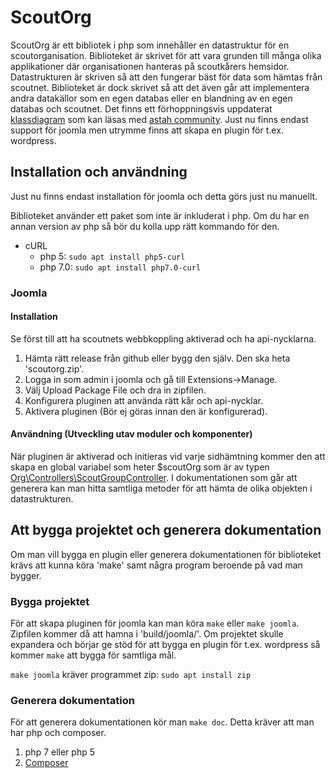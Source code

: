 # ScoutOrg
ScoutOrg är ett bibliotek i php som innehåller en datastruktur för en scoutorganisation. Biblioteket är skrivet för att vara grunden till många olika applikationer där organisationen hanteras på scoutkårers hemsidor. Datastrukturen är skriven så att den fungerar bäst för data som hämtas från scoutnet. Biblioteket är dock skrivet så att det även går att implementera andra datakällor som en egen databas eller en blandning av en egen databas och scoutnet.
Det finns ett förhoppningsvis uppdaterat [klassdiagram](https://github.com/scouternasetjanster/ScoutOrg/blob/master/docs/classDiag.asta) som kan läsas med [astah community](http://astah.net/editions/community).
Just nu finns endast support för joomla men utrymme finns att skapa en plugin för t.ex. wordpress.

## Installation och användning
Just nu finns endast installation för joomla och detta görs just nu manuellt.

Biblioteket använder ett paket som inte är inkluderat i php.
Om du har en annan version av php så bör du kolla upp rätt kommando för den.
* cURL
    * php 5: ``` sudo apt install php5-curl ```
    * php 7.0: ``` sudo apt install php7.0-curl ```

### Joomla

#### Installation
Se först till att ha scoutnets webbkoppling aktiverad och ha api-nycklarna.
1. Hämta rätt release från github eller bygg den själv. Den ska heta 'scoutorg.zip'.
2. Logga in som admin i joomla och gå till Extensions->Manage.
3. Välj Upload Package File och dra in zipfilen.
4. Konfigurera pluginen att använda rätt kår och api-nycklar.
5. Aktivera pluginen (Bör ej göras innan den är konfigurerad).

#### Användning (Utveckling utav moduler och komponenter)
När pluginen är aktiverad och initieras vid varje sidhämtning kommer den att skapa en global variabel som heter $scoutOrg som är av typen [Org\Controllers\ScoutGroupController](https://github.com/scouternasetjanster/ScoutOrg/blob/master/src/Org/Controllers/ScoutGroupController.php).
I dokumentationen som går att generera kan man hitta samtliga metoder för att hämta de olika objekten i datastrukturen.

## Att bygga projektet och generera dokumentation
Om man vill bygga en plugin eller generera dokumentationen för biblioteket krävs att kunna köra 'make' samt några program beroende på vad man bygger.

### Bygga projektet
För att skapa pluginen för joomla kan man köra ``` make ``` eller ``` make joomla ```.
Zipfilen kommer då att hamna i 'build/joomla/'.
Om projektet skulle expandera och börjar ge stöd för att bygga en plugin för t.ex. wordpress så kommer ``` make ``` att bygga för samtliga mål.

``` make joomla ``` kräver programmet zip: ``` sudo apt install zip ```

### Generera dokumentation
För att generera dokumentationen kör man ``` make doc ```. Detta kräver att man har php och composer.

1. php 7 eller php 5
2. [Composer](https://getcomposer.org/)
